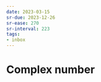 ```yaml
---
date: 2023-03-15
sr-due: 2023-12-26
sr-ease: 270
sr-interval: 223
tags:
- inbox
---
```


# Complex number
